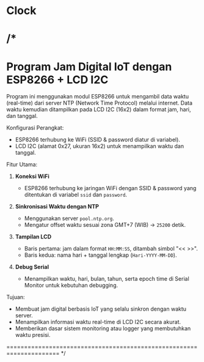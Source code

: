 # Clock

/*
=====================================================================
Program Jam Digital IoT dengan ESP8266 + LCD I2C
=====================================================================

Program ini menggunakan modul ESP8266 untuk mengambil data waktu 
(real-time) dari server NTP (Network Time Protocol) melalui internet. 
Data waktu kemudian ditampilkan pada LCD I2C (16x2) dalam format jam, 
hari, dan tanggal.

Konfigurasi Perangkat:
- ESP8266 terhubung ke WiFi (SSID & password diatur di variabel).
- LCD I2C (alamat 0x27, ukuran 16x2) untuk menampilkan waktu dan tanggal.

Fitur Utama:
1. **Koneksi WiFi**
   - ESP8266 terhubung ke jaringan WiFi dengan SSID & password yang 
     ditentukan di variabel `ssid` dan `password`.

2. **Sinkronisasi Waktu dengan NTP**
   - Menggunakan server `pool.ntp.org`.
   - Mengatur offset waktu sesuai zona GMT+7 (WIB) → `25200` detik.

3. **Tampilan LCD**
   - Baris pertama: jam dalam format `HH:MM:SS`, ditambah simbol "<< >>".
   - Baris kedua: nama hari + tanggal lengkap (`Hari-YYYY-MM-DD`).

4. **Debug Serial**
   - Menampilkan waktu, hari, bulan, tahun, serta epoch time di Serial Monitor 
     untuk kebutuhan debugging.

Tujuan:
- Membuat jam digital berbasis IoT yang selalu sinkron dengan waktu server.
- Menampilkan informasi waktu real-time di LCD I2C secara akurat.
- Memberikan dasar sistem monitoring atau logger yang membutuhkan waktu presisi.

=====================================================================
*/
